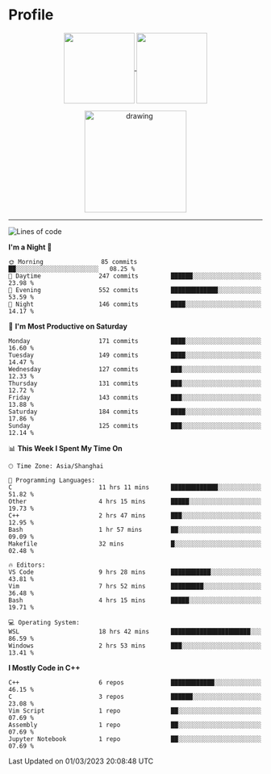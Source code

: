 # Profile

<p align="center">
  <a href="https://github.com/SourVoice">
    <img
      align="center"
      height="140em"
      src="https://github-readme-stats.vercel.app/api?username=SourVoice&show_icons=true&include_all_commits=true&count_private=true&theme=tokyonight"
    />
  </a>
  <a href="https://github.com/SourVoice">
    <img
      align="center"
      height="140em"
      src="https://github-readme-stats.vercel.app/api/top-langs/?username=SourVoice&show_icons=true&include_all_commits=true&count_private=true&layout=compact&theme=tokyonight"
    />
  </a>
</p>

<p align="center">
   <a href="https://github.com/SourVoice">
    <img
      align="center"
      height="202em"
      alt="drawing"
      src="https://activity-graph.herokuapp.com/graph?username=SourVoice&theme=react-dark"
    />
  </a>
</p>

---
<!--START_SECTION:waka-->
![Lines of code](https://img.shields.io/badge/From%20Hello%20World%20I%27ve%20Written-1.4%20million%20lines%20of%20code-blue)

**I'm a Night 🦉** 

```text
🌞 Morning                85 commits          ██░░░░░░░░░░░░░░░░░░░░░░░   08.25 % 
🌆 Daytime                247 commits         ██████░░░░░░░░░░░░░░░░░░░   23.98 % 
🌃 Evening                552 commits         █████████████░░░░░░░░░░░░   53.59 % 
🌙 Night                  146 commits         ████░░░░░░░░░░░░░░░░░░░░░   14.17 % 
```
📅 **I'm Most Productive on Saturday** 

```text
Monday                   171 commits         ████░░░░░░░░░░░░░░░░░░░░░   16.60 % 
Tuesday                  149 commits         ████░░░░░░░░░░░░░░░░░░░░░   14.47 % 
Wednesday                127 commits         ███░░░░░░░░░░░░░░░░░░░░░░   12.33 % 
Thursday                 131 commits         ███░░░░░░░░░░░░░░░░░░░░░░   12.72 % 
Friday                   143 commits         ███░░░░░░░░░░░░░░░░░░░░░░   13.88 % 
Saturday                 184 commits         ████░░░░░░░░░░░░░░░░░░░░░   17.86 % 
Sunday                   125 commits         ███░░░░░░░░░░░░░░░░░░░░░░   12.14 % 
```


📊 **This Week I Spent My Time On** 

```text
🕑︎ Time Zone: Asia/Shanghai

💬 Programming Languages: 
C                        11 hrs 11 mins      █████████████░░░░░░░░░░░░   51.82 % 
Other                    4 hrs 15 mins       █████░░░░░░░░░░░░░░░░░░░░   19.73 % 
C++                      2 hrs 47 mins       ███░░░░░░░░░░░░░░░░░░░░░░   12.95 % 
Bash                     1 hr 57 mins        ██░░░░░░░░░░░░░░░░░░░░░░░   09.09 % 
Makefile                 32 mins             █░░░░░░░░░░░░░░░░░░░░░░░░   02.48 % 

🔥 Editors: 
VS Code                  9 hrs 28 mins       ███████████░░░░░░░░░░░░░░   43.81 % 
Vim                      7 hrs 52 mins       █████████░░░░░░░░░░░░░░░░   36.48 % 
Bash                     4 hrs 15 mins       █████░░░░░░░░░░░░░░░░░░░░   19.71 % 

💻 Operating System: 
WSL                      18 hrs 42 mins      ██████████████████████░░░   86.59 % 
Windows                  2 hrs 53 mins       ███░░░░░░░░░░░░░░░░░░░░░░   13.41 % 
```

**I Mostly Code in C++** 

```text
C++                      6 repos             ████████████░░░░░░░░░░░░░   46.15 % 
C                        3 repos             ██████░░░░░░░░░░░░░░░░░░░   23.08 % 
Vim Script               1 repo              ██░░░░░░░░░░░░░░░░░░░░░░░   07.69 % 
Assembly                 1 repo              ██░░░░░░░░░░░░░░░░░░░░░░░   07.69 % 
Jupyter Notebook         1 repo              ██░░░░░░░░░░░░░░░░░░░░░░░   07.69 % 
```




 Last Updated on 01/03/2023 20:08:48 UTC
<!--END_SECTION:waka-->
